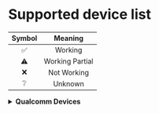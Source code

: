 # Supported device list

| Symbol | Meaning      |
|:------:|:------------:|
| ✅     | Working     |
| ⚠️     | Working Partial |
| ❌     | Not Working |
| ❔     | Unknown     |

<details>
<summary><b><strong>Qualcomm Devices</strong></b></summary>

<br>

<details>
<summary><b><strong>Snapdragon 660 Devices</strong></b></summary>

<br>

<details>
<summary><b><strong>Xiaomi Devices</strong></b></summary>

## Xiaomi Redmi Note 7 (lavender)

<img align="right" src="Resources/Photos/xiaomi-lavender.jpg" width="1000" alt="Preview">


### Support Status

<table>
<td>

| Feature              | Description   | State |
|:---------------------|:--------------|:-----:|
| Internal Storage     |               | ✅    |
| Side Buttons         |               | ✅    |
| Proximity Sensor     |               | ❌    |
| Light Sensor         |               | ❌    |
| Accelerometer Sensor |               | ✅    |
| Compass Sensor       |               | ❌    | 
| Gyroscope Sensor     |               | ❌    |
| Fingerprint Sensor   |               | ❌    |
| NFC Sensor           |               | ❌    |
| Temperature Sensor   |               | ✅    |
| Battery              |               | ✅    |
| USB Host Mode        | OTG Vbus not works | ⚠️    |
| USB Device Mode      |               | ✅    |
| USB Power Delivery   |               | ❌    |
| Charging             |               | ✅    |
| WLAN                 | Firmware Crashing | ⚠️    |
| CPU                  |               | ✅    |
| Touchscreen          |               | ✅    |
| Bluetooth            |               | ⚠️    |
| GPS                  |               | ❌    |
| Speakers             |               | ❌    |
| Microphone           |               | ❌    |
| GPU                  |               | ✅    |
| Camera               |               | ❌    |
| Flashlight           |               | ❌    |
| Mobile Data          | Need IPA v2.6 driver | ⚠️   |
| Display              |               | ✅    | 
| Vibration            |               | ✅    |

Make build: [Guide](https://github.com/ZXlieC/alarm-mobile/blob/main/Status.md)

</td>
</table>

</br>

</br>
